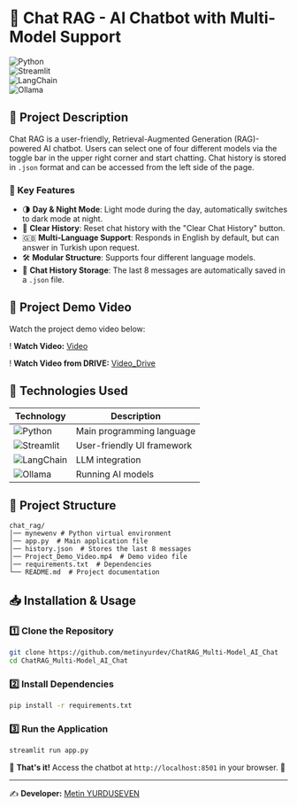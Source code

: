 # 🔎 Chat RAG - AI Chatbot with Multi-Model Support

![Python](https://img.shields.io/badge/Python-3.10%2B-blue?style=for-the-badge&logo=python)      
![Streamlit](https://img.shields.io/badge/Streamlit-1.0-red?style=for-the-badge&logo=streamlit)     
![LangChain](https://img.shields.io/badge/LangChain-%23FFD43B?style=for-the-badge&logo=langchain&logoColor=black)      
![Ollama](https://img.shields.io/badge/Ollama-AI-green?style=for-the-badge&logo=ollama)     

## 📌 Project Description
Chat RAG is a user-friendly, Retrieval-Augmented Generation (RAG)-powered AI chatbot. Users can select one of four different models via the toggle bar in the upper right corner and start chatting. Chat history is stored in `.json` format and can be accessed from the left side of the page.

### 🚀 Key Features
- 🌗 **Day & Night Mode**: Light mode during the day, automatically switches to dark mode at night.
- 🔄 **Clear History**: Reset chat history with the "Clear Chat History" button.
- 🇬🇧 **Multi-Language Support**: Responds in English by default, but can answer in Turkish upon request.
- 🛠️ **Modular Structure**: Supports four different language models.
- 💾 **Chat History Storage**: The last 8 messages are automatically saved in a `.json` file.

## 🎥 Project Demo Video
Watch the project demo video below:

! **Watch Video:** [Video](Project_Demo_Video.mp4)

! **Watch Video from DRIVE:** [Video_Drive](https://drive.google.com/drive/folders/1gc_4sFwvqIUtBIweVcc1092NjRsN2j2B)


## 🚀 Technologies Used

| Technology  | Description |
|------------|---------|
| ![Python](https://img.shields.io/badge/Python-3.10%2B-blue?style=flat&logo=python) | Main programming language |
| ![Streamlit](https://img.shields.io/badge/Streamlit-1.0-red?style=flat&logo=streamlit) | User-friendly UI framework |
| ![LangChain](https://img.shields.io/badge/LangChain-%23FFD43B?style=flat&logo=langchain&logoColor=black) | LLM integration |
| ![Ollama](https://img.shields.io/badge/Ollama-AI-green?style=flat&logo=ollama) | Running AI models |

## 📂 Project Structure
```
chat_rag/
│── mynewenv # Python virtual environment
│── app.py  # Main application file
│── history.json  # Stores the last 8 messages
│── Project_Demo_Video.mp4  # Demo video file
│── requirements.txt  # Dependencies
└── README.md  # Project documentation
```

## 📥 Installation & Usage

### 1️⃣ Clone the Repository
```bash
git clone https://github.com/metinyurdev/ChatRAG_Multi-Model_AI_Chat
cd ChatRAG_Multi-Model_AI_Chat
```

### 2️⃣ Install Dependencies
```bash
pip install -r requirements.txt
```

### 3️⃣ Run the Application
```bash
streamlit run app.py
```

🔹 **That's it!** Access the chatbot at `http://localhost:8501` in your browser. 🚀

---
✍ **Developer:** [Metin YURDUSEVEN](https://github.com/metinyurdev)
